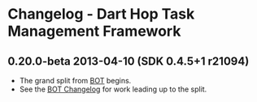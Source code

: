 # Changelog - Dart Hop Task Management Framework

## 0.20.0-beta 2013-04-10 (SDK 0.4.5+1 r21094)

* The grand split from [BOT](https://github.com/kevmoo/bot.dart) begins.
* See the [BOT Changelog](https://github.com/kevmoo/bot.dart/blob/master/changelog.md) for work leading up to the split.
